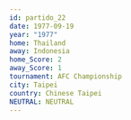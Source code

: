 ```yaml
---
id: partido_22
date: 1977-09-19
year: "1977"
home: Thailand
away: Indonesia
home_Score: 2
away_Score: 1
tournament: AFC Championship
city: Taipei
country: Chinese Taipei
NEUTRAL: NEUTRAL
---
```

